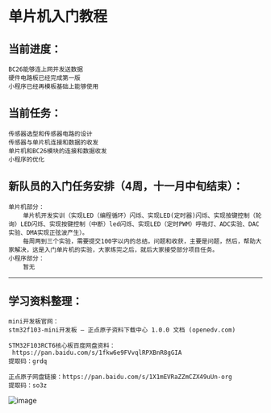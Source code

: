 # 单片机入门教程
## 当前进度：
	BC26能够连上网并发送数据
	硬件电路板已经完成第一版
	小程序已经再模板基础上能够使用
## 当前任务：
	传感器选型和传感器电路的设计
	传感器与单片机连接和数据的收发
	单片机和BC26模块的连接和数据收发
	小程序的优化
## 新队员的入门任务安排（4周，十一月中旬结束）：
	单片机部分：
		单片机开发实训（实现LED（编程循环）闪烁、实现LED(定时器)闪烁、实现按键控制（轮询）LED闪烁、实现按键控制（中断）led闪烁、实现LED（定时PWM）呼吸灯、ADC实验、DAC实验、DMA实现正弦波产生）。
		每周两到三个实验，需要提交100字以内的总结，问题和收获，主要是问题，然后，帮助大家解决，这是入门单片机的实验，大家练完之后，就后大家接受部分项目任务。
	小程序部分：
		暂无
------
## 学习资料整理：
	mini开发板官网：
	stm32f103-mini开发板 — 正点原子资料下载中心 1.0.0 文档 (openedv.com)
	
	STM32F103RCT6核心板百度网盘资料：
	 https://pan.baidu.com/s/1fkw6e9FVvqlRPXBnR8gGIA  
	提取码：grdq

	正点原子网盘链接：https://pan.baidu.com/s/1X1mEVRaZZmCZX49uUn-org 
	提取码：so3z 
	
	
	
	
![image](https://user-images.githubusercontent.com/58162907/137580903-c05d5f1e-4a83-4484-bf99-4bfecb441767.png)
